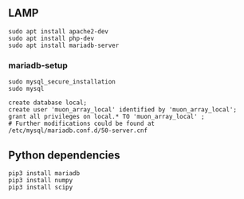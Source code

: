 

## LAMP
```
sudo apt install apache2-dev
sudo apt install php-dev
sudo apt install mariadb-server
```

### mariadb-setup

```
sudo mysql_secure_installation
sudo mysql 
```

```
create database local;
create user 'muon_array_local' identified by 'muon_array_local';
grant all privileges on local.* TO 'muon_array_local' ;  
# Further modifications could be found at /etc/mysql/mariadb.conf.d/50-server.cnf
```



## Python dependencies
```
pip3 install mariadb 
pip3 install numpy 
pip3 install scipy
```